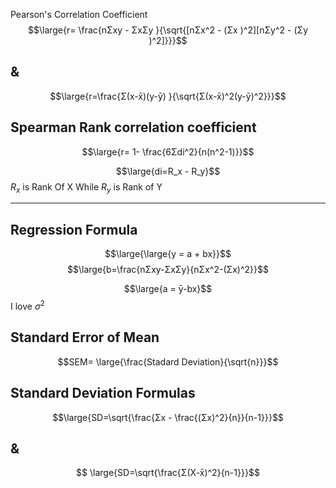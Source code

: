 Pearson's Correlation Coefficient
$$\large{r= \frac{nΣxy - ΣxΣy }{\sqrt{[nΣx^2 - (Σx )^2][nΣy^2 - (Σy )^2]}}}$$
## &
$$\large{r=\frac{Σ(x-x̄)(y-ȳ) }{\sqrt{Σ(x-x̄)^2(y-ȳ)^2}}}$$

## Spearman Rank correlation coefficient
$$\large{r= 1- \frac{6Σdi^2}{n(n^2-1)}}$$

$$\large{di=R_x - R_y}$$
$R_x$ is Rank Of X While $R_y$ is Rank of Y

---

## Regression Formula

$$\large{\large{y = a + bx}}$$
$$\large{b=\frac{nΣxy-ΣxΣy}{nΣx^2-(Σx)^2}}$$

$$\large{a = ȳ-bx}̄$$
I love $\sigma^2$ 

## Standard Error of Mean
$$SEM= \large{\frac{Stadard Deviation}{\sqrt{n}}}$$


## Standard Deviation Formulas

$$\large{SD=\sqrt{\frac{Σx - \frac{(Σx)^2}{n}}{n-1}}}$$

## &
$$ \large{SD=\sqrt{\frac{Σ(X-x̄)^2}{n-1}}}$$